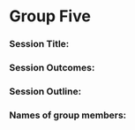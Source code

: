 # Group Five

### Session Title:

### Session Outcomes: 

### Session Outline:

### Names of group members:
